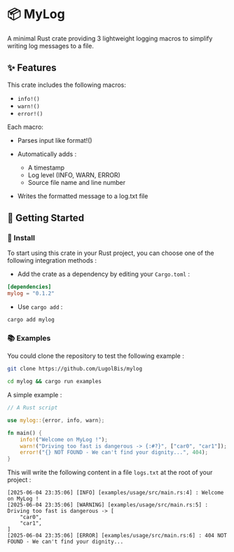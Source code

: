 # 📦 MyLog

A minimal Rust crate providing 3 lightweight logging macros to simplify writing log messages to a file.

## ✨ Features

This crate includes the following macros:
- ```info!()```
- ```warn!()```
- ```error!()```

Each macro:

- Parses input like format!()

- Automatically adds :
    - A timestamp
    - Log level (INFO, WARN, ERROR)
    - Source file name and line number
- Writes the formatted message to a log.txt file

## 🚀 Getting Started

### 🔧​ Install
To start using this crate in your Rust project, you can choose one of the following integration methods :

- Add the crate as a dependency by editing your `Cargo.toml` :
```toml
[dependencies]
mylog = "0.1.2"
```

- Use `cargo add` :
```bash
cargo add mylog
```

### 📚​ Examples
You could clone the repository to test the following example :
```bash
git clone https://github.com/LugolBis/mylog
```
```bash
cd mylog && cargo run examples
```

A simple example :
```rust
// A Rust script

use mylog::{error, info, warn};

fn main() {
    info!("Welcome on MyLog !");
    warn!("Driving too fast is dangerous -> {:#?}", ["car0", "car1"]);
    error!("{} NOT FOUND - We can't find your dignity...", 404);
}
```

This will write the following content in a file `logs.txt` at the root of your project :
```
[2025-06-04 23:35:06] [INFO] [examples/usage/src/main.rs:4] : Welcome on MyLog !
[2025-06-04 23:35:06] [WARNING] [examples/usage/src/main.rs:5] : Driving too fast is dangerous -> [
    "car0",
    "car1",
]
[2025-06-04 23:35:06] [ERROR] [examples/usage/src/main.rs:6] : 404 NOT FOUND - We can't find your dignity...
```
